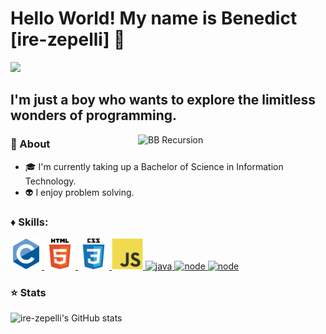 # Hello World! My name is Benedict [ire-zepelli] 👋

![](https://komarev.com/ghpvc/?username=ire-zepelli&color=grey)


## I'm just a boy who wants to explore the limitless wonders of programming.

<img align=right width="300px" src="https://media.giphy.com/media/RQYpbheN62BOw/giphy.gif" alt="BB Recursion" title="recursion"/>


### 💬 About

-   🎓 I'm currently taking up a Bachelor of Science in Information Technology.
-   👽 I enjoy problem solving.

### ♦ Skills:

<p align="left"> 
<a href="https://www.cprogramming.com/" target="_blank" rel="noreferrer"> <img src="https://raw.githubusercontent.com/devicons/devicon/master/icons/c/c-original.svg" alt="c" width="50" height="50"/> </a>
<a href="https://www.w3.org/html/" target="_blank" rel="noreferrer"> <img src="https://raw.githubusercontent.com/devicons/devicon/master/icons/html5/html5-original-wordmark.svg" alt="html5" width="50" height="50"/> </a> 
<a href="https://www.w3schools.com/css/" target="_blank" rel="noreferrer"> <img src="https://raw.githubusercontent.com/devicons/devicon/master/icons/css3/css3-original-wordmark.svg" alt="css3" width="50" height="50"/> </a> 
<a href="https://developer.mozilla.org/en-US/docs/Web/JavaScript" target="_blank" rel="noreferrer"> <img src="https://raw.githubusercontent.com/devicons/devicon/master/icons/javascript/javascript-original.svg" alt="javascript" width="50" height="50"/> </a> 
<a href="https://www.java.com/en/" target="_blank" rel="noreferrer"> <img src="https://cdn-icons-png.flaticon.com/512/226/226777.png" alt="java" width="50" height="50"/> </a>
<a href="https://nodejs.org/en" target="_blank" rel="noreferrer"> <img src="https://upload.wikimedia.org/wikipedia/commons/thumb/d/d9/Node.js_logo.svg/885px-Node.js_logo.svg.png" alt="node" width="60" height="50"/> </a>
<a href="https://expressjs.com/" target="_blank" rel="noreferrer"> <img src="https://upload.wikimedia.org/wikipedia/commons/6/64/Expressjs.png" alt="node" width="70" height="50"/> </a>

### ⭐ Stats

![ire-zepelli's GitHub stats](https://github-readme-stats.vercel.app/api?username=ire-zepelli&show_icons=true&theme=dark#gh-dark-mode-only)

<!---
ire-zepelli/ire-zepelli is a ✨ special ✨ repository because its `README.md` (this file) appears on your GitHub profile.
You can click the Preview link to take a look at your changes.
--->
